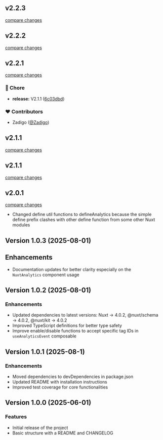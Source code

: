 ## v2.2.3

[compare changes](https://github.com/Zadigo/nuxt-ganalytics/compare/v2.2.3...v2.2.3)

## v2.2.2

[compare changes](https://github.com/Zadigo/nuxt-ganalytics/compare/v2.2.1...v2.2.2)

## v2.2.1

[compare changes](https://github.com/Zadigo/nuxt-ganalytics/compare/v2.1.1...v2.2.1)

### 🏡 Chore

- **release:** V2.1.1 ([6c03dbd](https://github.com/Zadigo/nuxt-ganalytics/commit/6c03dbd))

### ❤️ Contributors

- Zadigo ([@Zadigo](https://github.com/Zadigo))

## v2.1.1

[compare changes](https://github.com/Zadigo/nuxt-ganalytics/compare/v2.1.1...v2.1.1)

## v2.1.1

[compare changes](https://github.com/Zadigo/nuxt-ganalytics/compare/v2.0.1...v2.1.1)

## v2.0.1

[compare changes](https://github.com/Zadigo/nuxt-ganalytics/compare/v1.0.3...v2.0.1)

- Changed define util functions to defineAnalytics because the simple define prefix clashes with other define function from some other Nuxt modules

## Version 1.0.3 (2025-08-01)

## Enhancements
- Documentation updates for better clarity especially on the `NuxtAnalytics` component usage

## Version 1.0.2 (2025-08-01)

### Enhancements
- Updated dependencies to latest versions: Nuxt -> 4.0.2, @nuxt/schema -> 4.0.2, @nuxt/kit -> 4.0.2
- Improved TypeScript definitions for better type safety
- Improve enable/disable functions to accept specific tag IDs in `useAnalyticsEvent` composable

## Version 1.0.1 (2025-08-1)

### Enhancements
- Moved dependencies to devDependencies in package.json
- Updated README with installation instructions
- Improved test coverage for core functionalities

## Version 1.0.0 (2025-06-01)

### Features

- Initial release of the project
- Basic structure with a README and CHANGELOG
